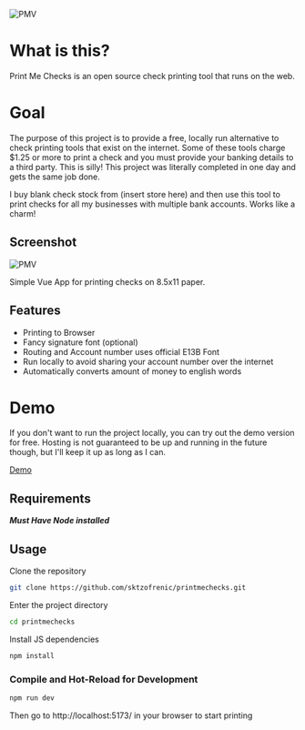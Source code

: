 ![PMV](https://drx-danwins.us-east-1.linodeobjects.com/drx-danwins/pmc_51525a39.png) 

# What is this?
Print Me Checks is an open source check printing tool that runs on the web. 

# Goal
The purpose of this project is to provide a free, locally run alternative to check printing tools that exist on the internet. Some of these tools charge $1.25 or more to print a check and you must provide your banking details to a third party. This is silly! This project was literally completed in one day and gets the same job done. 

I buy blank check stock from (insert store here) and then use this tool to print checks for all my businesses with
multiple bank accounts. Works like a charm!

## Screenshot
![PMV](https://drx-danwins.us-east-1.linodeobjects.com/drx-danwins/printmechecks_9c9f824a.png) 

Simple Vue App for printing checks on 8.5x11 paper.

## Features
* Printing to Browser
* Fancy signature font (optional)
* Routing and Account number uses official E13B Font
* Run locally to avoid sharing your account number over the internet
* Automatically converts amount of money to english words


# Demo
If you don't want to run the project locally, you can try out the demo version for free. Hosting is not guaranteed to be
up and running in the future though, but I'll keep it up as long as I can. 

[Demo](https://printmechecks.tiiny.site/)

## Requirements
***Must Have Node installed***

## Usage

Clone the repository

```sh
git clone https://github.com/sktzofrenic/printmechecks.git
```
Enter the project directory

```sh
cd printmechecks
```
Install JS dependencies

```sh
npm install
```

### Compile and Hot-Reload for Development

```sh
npm run dev
```

Then go to http://localhost:5173/ in your browser to start printing

